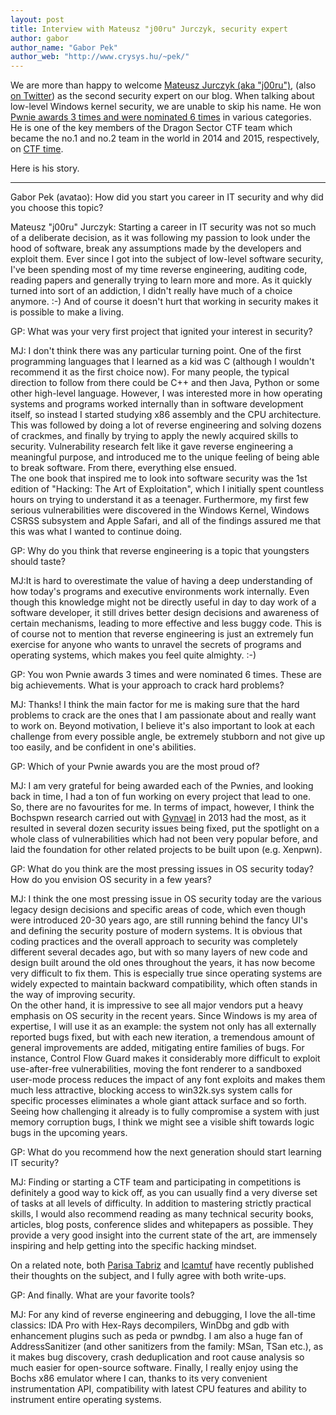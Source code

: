 ```yaml
---
layout: post
title: Interview with Mateusz "j00ru" Jurczyk, security expert
author: gabor
author_name: "Gabor Pek"
author_web: "http://www.crysys.hu/~pek/"
---
```

We are more than happy to welcome [Mateusz Jurczyk (aka "j00ru")](http://j00ru.vexillium.org/), (also [on Twitter](https://twitter.com/j00ru)) as the second security expert on our blog. When talking about low-level Windows kernel security, we are unable to skip his name. He won [Pwnie awards 3 times and were nominated 6 times](http://pwnies.com/) in various categories. He is one of the key members of the Dragon Sector CTF team which became the no.1 and no.2 team in the world in 2014 and 2015, respectively, on [CTF time](https://ctftime.org/team/3329).

Here is his story.
<!--excerpt-->

----

<span class="post question">Gabor Pek (avatao): How did you start you career in IT security and why did you choose this topic?</span>

<span class="post ineterviewee">Mateusz "j00ru" Jurczyk: </span>Starting a career in IT security was not so much of a deliberate decision, as it was following my passion to look under the hood of software, break any assumptions made by the developers and exploit them. Ever since I got into the subject of low-level software security, I've been spending most of my time reverse engineering, auditing code, reading papers and generally trying to learn more and more. As it quickly turned into sort of an addiction, I didn't really have much of a choice anymore. :-) And of course it doesn't hurt that working in security makes it is possible to make a living.

<span class="post question">GP: What was your very first project that ignited your interest in security?</span>

<span class="post ineterviewee">MJ:</span> I don't think there was any particular turning point. One of the first programming languages that I learned as a kid was C (although I wouldn't recommend it as the first choice now). For many people, the typical direction to follow from there could be C++ and then Java, Python or some other high-level language. However, I was interested more in how operating systems and programs worked internally than in software development itself, so instead I started studying x86 assembly and the CPU architecture. This was followed by doing a lot of reverse engineering and solving dozens of crackmes, and finally by trying to apply the newly acquired skills to security. Vulnerability research felt like it gave reverse engineering a meaningful purpose, and introduced me to the unique feeling of being able to break software. From there, everything else ensued.
<br>
The one book that inspired me to look into software security was the 1st edition of "Hacking: The Art of Exploitation", which I initially spent countless hours on trying to understand it as a teenager. Furthermore, my first few serious vulnerabilities were discovered in the Windows Kernel, Windows CSRSS subsystem and Apple Safari, and all of the findings assured me that this was what I wanted to continue doing.

<span class="post question">GP: Why do you think that reverse engineering is a topic that youngsters should taste?</span>

<span class="post ineterviewee">MJ:</span>It is hard to overestimate the value of having a deep understanding of how today's programs and executive environments work internally. Even though this knowledge might not be directly useful in day to day work of a software developer, it still drives better design decisions and awareness of certain mechanisms, leading to more effective and less buggy code. This is of course not to mention that reverse engineering is just an extremely fun exercise for anyone who wants to unravel the secrets of programs and operating systems, which makes you feel quite almighty. :-)


<span class="post question">GP: You won Pwnie awards 3 times and were nominated 6 times. These are big achievements. What is your approach to crack hard problems?
</span>

<span class="post ineterviewee">MJ:</span> Thanks! I think the main factor for me is making sure that the hard problems to crack are the ones that I am passionate about and really want to work on. Beyond motivation, I believe it's also important to look at each challenge from every possible angle, be extremely stubborn and not give up too easily, and be confident in one's abilities.

<span class="post question">GP: Which of your Pwnie awards you are the most proud of?</span>

<span class="post ineterviewee">MJ:</span> I am very grateful for being awarded each of the Pwnies, and looking back in time, I had a ton of fun working on every project that lead to one. So, there are no favourites for me. In terms of impact, however, I think the Bochspwn research carried out with [Gynvael](https://twitter.com/gynvael) in 2013 had the most, as it resulted in several dozen security issues being fixed, put the spotlight on a whole class of vulnerabilities which had not been very popular before, and laid the foundation for other related projects to be built upon (e.g. Xenpwn).

<span class="post question">GP: What do you think are the most pressing issues in OS security today? How do you envision OS security in a few years?</span>

<span class="post ineterviewee">MJ:</span> I think the one most pressing issue in OS security today are the various legacy design decisions and specific areas of code, which even though were introduced 20-30 years ago, are still running behind the fancy UI's and defining the security posture of modern systems. It is obvious that coding practices and the overall approach to security was completely different several decades ago, but with so many layers of new code and design built around the old ones throughout the years, it has now become very difficult to fix them. This is especially true since operating systems are widely expected to maintain backward compatibility, which often stands in the way of improving security.
<br>
On the other hand, it is impressive to see all major vendors put a heavy emphasis on OS security in the recent years. Since Windows is my area of expertise, I will use it as an example: the system not only has all externally reported bugs fixed, but with each new iteration, a tremendous amount of general improvements are added, mitigating entire families of bugs. For instance, Control Flow Guard makes it considerably more difficult to exploit use-after-free vulnerabilities, moving the font renderer to a sandboxed user-mode process reduces the impact of any font exploits and makes them much less attractive, blocking access to win32k.sys system calls for specific processes eliminates a whole giant attack surface and so forth.
<br>
Seeing how challenging it already is to fully compromise a system with just memory corruption bugs, I think we might see a visible shift towards logic bugs in the upcoming years.

<span class="post question">GP: What do you recommend how the next generation should start learning IT security?</span>

<span class="post ineterviewee">MJ:</span> Finding or starting a CTF team and participating in competitions is definitely a good way to kick off, as you can usually find a very diverse set of tasks at all levels of difficulty. In addition to mastering strictly practical skills, I would also recommend reading as many technical security books, articles, blog posts, conference slides and whitepapers as possible. They provide a very good insight into the current state of the art, are immensely inspiring and help getting into the specific hacking mindset.

On a related note, both [Parisa Tabriz](https://medium.freecodecamp.com/so-you-want-to-work-in-security-bc6c10157d23#.j1pnq71qf) and [lcamtuf](https://lcamtuf.blogspot.com/2016/08/so-you-want-to-work-in-security-but-are.html) have recently published their thoughts on the subject, and I fully agree with both write-ups.



<span class="post question">GP: And finally. What are your favorite tools?</span>

<span class="post ineterviewee">MJ:</span> For any kind of reverse engineering and debugging, I love the all-time classics: IDA Pro with Hex-Rays decompilers, WinDbg and gdb with enhancement plugins such as peda or pwndbg. I am also a huge fan of AddressSanitizer (and other sanitizers from the family: MSan, TSan etc.), as it makes bug discovery, crash deduplication and root cause analysis so much easier for open-source software. Finally, I really enjoy using the Bochs x86 emulator where I can, thanks to its very convenient instrumentation API, compatibility with latest CPU features and ability to instrument entire operating systems.

